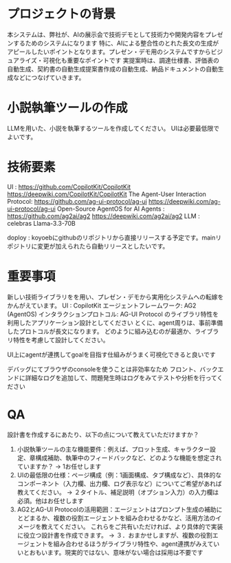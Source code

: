 # プロジェクトの背景
本システムは、弊社が、AIの展示会で技術デモとして技術力や開発内容をプレゼンするためのシステムになります
特に、AIによる整合性のとれた長文の生成がアピールしたいポイントとなります。プレゼン・デモ用のシステムですからビジュアライズ・可視化も重要なポイントです
実提案時は、調達仕様書、評価表の自動生成、契約書の自動生成提案書作成の自動生成、納品ドキュメントの自動生成などにつなげていきます。

# 小説執筆ツールの作成
LLMを用いた、小説を執筆するツールを作成してください。
UIは必要最低限でよいです。

# 技術要素

UI : 
 https://github.com/CopilotKit/CopilotKit
 https://deepwiki.com/CopilotKit/CopilotKit
The Agent-User Interaction Protocol: 
 https://github.com/ag-ui-protocol/ag-ui
 https://deepwiki.com/ag-ui-protocol/ag-ui
Open-Source AgentOS for AI Agents : 
 https://github.com/ag2ai/ag2
 https://deepwiki.com/ag2ai/ag2
LLM : celebras Llama-3.3-70B

doploy : koyoebにgithubのリポジトリから直接リリースする予定です。mainリポジトリに変更が加えられたら自動リリースとしたいです。

# 重要事項
新しい技術ライブラリをを用い、プレゼン・デモから実用化システムへの転嫁をかんがえています。
UI : CopilotKit
エージェントフレームワーク: AG2 (AgentOS)
インタラクションプロトコル: AG-UI Protocol
のライブラリ特性を利用したアプリケーション設計としてください
とくに、agent周りは、事前準備したプロトコルが長文になります。
どのように組み込むのが最適か、ライブラリ特性を考慮して設計してください。

UI上にagentが連携してgoalを目指す仕組みがうまく可視化できると良いです

デバッグにてブラウザのconsoleを使うことは非効率なため
フロント、バックエンドに詳細なログを追加して、問題発生時はログをみてテストや分析を行ってください

# QA
設計書を作成するにあたり、以下の点について教えていただけますか？
1. 小説執筆ツールの主な機能要件：例えば、プロット生成、キャラクター設定、章構成補助、執筆中のフィードバックなど、どのような機能を想定されていますか？
 -> 1お任せします
2. UIの最低限の仕様：ページ構成（例：1画面構成、タブ構成など）、具体的なコンポーネント（入力欄、出力欄、ログ表示など）についてご希望があれば教えてください。
 -> ２タイトル、補足説明（オプション入力）の入力欄は必須。他はお任せします
3. AG2とAG-UI Protocolの活用範囲：エージェントはプロンプト生成の補助にとどまるか、複数の役割エージェントを組み合わせるかなど、活用方法のイメージを教えてください。
これらをご共有いただければ、より具体的で実装に役立つ設計書を作成できます。
 -> ３．おまかせしますが、複数の役割エージェントを組み合わせるほうがライブラリ特性や、agent連携がみえていいとおもいます。現実的ではない、意味がない場合は採用は不要です



